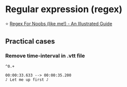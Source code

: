 # Regular expression (regex)

⭐️ [Regex For Noobs (like me!) - An Illustrated Guide](https://www.janmeppe.com/blog/regex-for-noobs/)

## Practical cases

### Remove time-interval in .vtt file
```regex
^0.+
```
```vtt
00:00:33.633 --> 00:00:35.200
♪ Let me up first ♪
```
